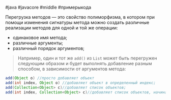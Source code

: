 #java #javacore #middle #примерыкода 

Перегрузка методов — это свойство полиморфизма, в котором при помощи изменения сигнатуры метода можно создать различные реализации методов для одной и той же операции:

- одинаковое имя метода;
- различные аргументы;
- различный порядок аргументов;

>Например, один и тот же `add()` из `List` может быть перегружен следующим образом и будет выполнять добавление разным способом, в зависимости от аргументов метода:
 
 ```java
add(Object o) //просто добавляет объект
add(int index, Object o) //добавляет объект в определенный индекс; 
add(Collection<Object> c)//добавляет список объектов;
add(int index, Collection<Object> c)//добавляет список объектов, начиная с определенного индекса.
```
